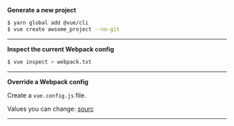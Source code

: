 **Generate a new project**

```bash
$ yarn global add @vue/cli
$ vue create awsome_project --no-git
```

---

**Inspect the current Webpack config**

```bash
$ vue inspect > webpack.txt
```

---

**Override a Webpack config**

Create a `vue.config.js` file.

Values you can change: [sourc](https://cli.vuejs.org/config/#filenamehashing)

---
